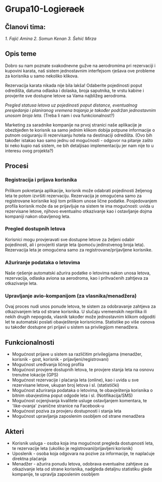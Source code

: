 # **Grupa10-Logi~~crack~~**

## Članovi tima:
*1. Fajić Amina*
*2. Somun Kenan*
*3. Šehić Mirza*

## Opis teme
Dobro su nam poznate svakodnevne gužve na aerodromima pri rezervaciji i kupovini karata, naš sistem jednostavnim interfejsom rješava ove probleme za korisnika u samo nekoliko klikova.

Rezervacija karata nikada nije bila lakša! Odaberite pojedinosti poput odredišta, datuma odlaska i dolaska, broja saputnika, te vrstu kabine i provjerite sve dostupne letove sa Vama najbližeg aerodroma.

_Pregled statusa letova uz pojedinosti poput distance, eventualnog presjedanja i planiranog vremena trajanja je također podržan jednostavnim unosom broja leta._ (Treba li nam i ova funkcionalnost?)

Marketing za saradnike kompanije na prvoj stranici naše aplikacije je obezbjeđen te korisnik sa samo jednim klikom dobija potpune informacije o putnom osiguranju ili rezervisanju hotela na destinaciji odredišta. (Ovo bih također istakao kao samo jednu od mogućnosti - odgovor na pitanje zašto bi neko kupio naš sistem, ne bih detaljisao implementaciju jer nam nije to u interesu ovog projekta?)

## Procesi
### Registracija i prijava korisnika
Prilikom pokretanja aplikacije, korisnik može odabrati pojedinosti željenog leta te potom izvršiti rezervaciju. Rezervacija je omogućena samo za registrovane korisnike koji tom prilikom unose lične podatke. Posjedovanjem profila korisnik može da se prijavljuje na sistem te ima mogućnosti: uvida u rezervisane letove, njihovo eventualno otkazivanje kao i ostavljanje dojma kompaniji nakon obavljenog leta.

### Pregled dostupnih letova
Korisnici mogu provjeravati sve dostupne letove za željeni odabir pojedinosti, ali i provjeriti stanje leta (pomoću jedinstvenog broja leta). Rezervacija leta je omogućena samo za registrovane/prijavljene korisnike.

### Ažuriranje podataka o letovima
Naše rješenje automatski ažurira podatke o letovima nakon unosa letova, rezervacija, odlaska aviona sa aerodroma, kao i prihvaćenih zahtjeva za otkazivanje leta.

### Upravljanje avio-kompanijom (za vlasnika/menadžera)
Ovaj proces nudi unos ponude letova, te sistem za odobravanje zahtjeva za otkazivanjem leta od strane korisnika. U slučaju vremenskih neprilika ili nekih drugih nepogoda, vlasnik također može jednostavnim klikom odgoditi let te automatski poslati obavještenje korisnicima.
Statistike po više osnova su također dostupne pri prijavi u sistem sa privilegijom menadžera.

## Funkcionalnosti
- Mogućnost prijave u sistem sa različitim privilegijama (menadžer, korisnik - gost, korisnik - prijavljeni/registrovani)
- Mogućnost uređivanja ličnog profila 
- Mogućnost provjere dostupnih letova, te provjere stanja leta na osnovu trenutne lokacije (GPS)
- Mogućnost rezervacije i plaćanja leta (online), kao i uvida u sve rezervisane letove, ukupan broj letova i sl. (statistički)
- Mogućnost ažuriranja podataka o letovima, te obavještenja korisnika o bitnim obavjestima poput odgode leta i sl. (Notifikacija/SMS)
- Mogućnost ocjenjivanja kvalitete usluge ostavljanjem komentara, te 'like-ovanja' zvanične stranice na Facebook-u
- Mogućnost poziva za provjeru dostupnosti i stanja leta 
- Mogućnost upravljanja zaposlenim osobljem od strane menadžera

## Akteri
- Korisnik usluga - osoba koja ima mogućnost pregleda dostupnosti leta, te rezervacije leta (ukoliko je registrovani/prijavljeni korisnik)
- Uposlenik - osoba koja odgovara na pozive za informacije, te naplaćuje direktna plaćanja 
- Menadžer - ažurira ponudu letova, odobrava eventualne zahtjeve za otkazivanje leta od strane korisnika, nadgleda detaljnu statistiku glede kompanije, te upravlja zaposlenim osobljem













